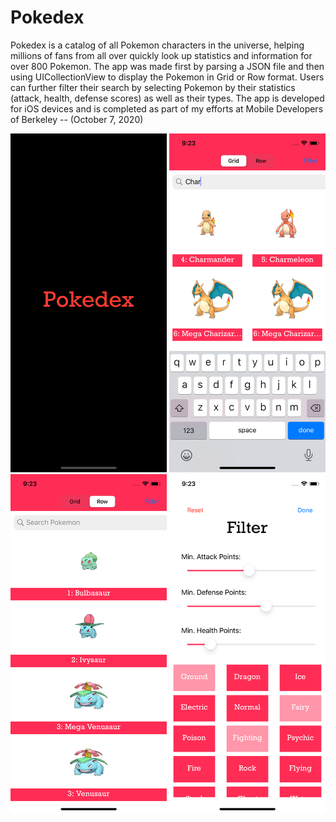 # Pokedex

Pokedex is a catalog of all Pokemon characters in the universe, helping millions of fans from all over quickly look up statistics and information for over 800 Pokemon. The app was made first by parsing a JSON file and then using UICollectionView to display the Pokemon in Grid or Row format. Users can further filter their search by selecting Pokemon by their statistics (attack, health, defense scores) as well as their types. The app is developed for iOS devices and is completed as part of my efforts at Mobile Developers of Berkeley -- (October 7, 2020)

<p float="left">
  <img src="/Pokedex1.png" width="250" />
  <img src="/Pokedex2.png" width="250" /> 
  <img src="/Pokedex3.png" width="250" />
  <img src="/Pokedex4.png" width="250" />
</p>
